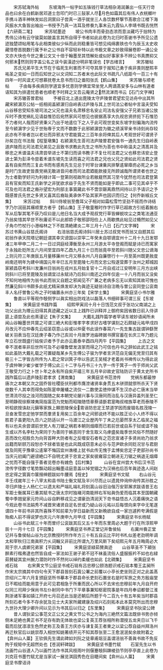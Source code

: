 <!-- { "loadSidebar": true } -->
　　宋苏轼海外帖
　　东坡海外一帖字如五铢钱行草法相杂渇润兼出一任天行竒品也曰余在白鹤新居邓道士忽叩门时已三鼔家人尽月色如霜其后有伟人衣桄榔叶手携斗酒丰神映发如吕洞賔曰子尝真一酒乎就坐三人各饮数杯撃节髙歌合江楼下海风振水大鱼皆出袖出一书授予乃真一法耳及修飬九事末云九霞仙人李靖书既去恍然【六研斋二笔】
　　宋苏轼墨迹
　　坡公书肉丰而骨劲态浓而意淡藏巧于拙特为秀伟公诗有云守骏莫如跛盖言其所自得于书者如此此卷为北归时荅谢书予所见公遗迹独楚颂帖用笔与此相类彼似少纵而此则稳重皆可想见纯绵裹铁也今为辰玉太史收藏惜卷首脱数行属予补之公书自不容轻补特以此书极文章之妙致得展卷即一诵公全文亦大快也今世之重公文又十倍于翰墨至其悟解处或似好事家多不辨公书真赝抑又何邪末然则则字盖公名之误今装潢迹分明非笔误也【学古绪言】
　　宋苏辙帖
　　苏氏兄弟平生大节在于临死生利害而不可夺其厚于报知己勇于疾非类则歴熙丰祐圣之变如一日而后知世之以文词知二苏者末也此际文书疏凡八纸距今一百三十有四年一时风谊尤可想慕抚卷太息书而归之畨阳张氏【鹤山集】
　　宋苏辙与顺老帖
　　子由每多疾病则学道宜多忧患则学佛宜常坐党人两谪髙安多与山林有道者语知其为排遣忧患者也顺老予时拜之又吾云庵贤之然流涕而书云【石门文字禅】
　　宋苏辙荅曽君帖
　　予被召北上道出毘陵太守庐陵曽君望宏见访舟中出其所藏宋颍濵苏公帖一纸相阅盖颍濵归自岭表过庐陵与其上世司法公者帖中言温夫受知山谷移忠受知东坡司法之父兄也温夫名肃移忠名安止司法名安强父子兄弟当诸公放斥时不畏党祸礼见请益惟恐后宛然家风可想见也彼据髙享大仇视忠贤挤扼下石惟恐不力者何人哉而好贤秉义乃出于地逺位下之人于此可观世变矣东坡字刻徧海内流传至今颍濵字少见于世殆専于文而不数数于此邪颍濵尝为徽之绩溪宰亲书诗刻尚存较此亦有不侔者岂以老壮而异邪太守君能寳之三百年余将俾其后人考观世好可谓贤子孙矣岂在书法哉【程篁墩集】右颍濵先生荅司法庐陵曽君安强书一通先生归自岭表道庐陵而北司法君兄弟见之且致书求教此先生之书所为荅也书中称温夫之清髙并及移忠之禾谱温夫讳肃尝举进士不第归而读书教子不复仕司法君之父也移忠讳安止登进士第为彭泽令尝着禾谱东坡先生读而喜之司法君之兄也父兄之贤如此司法君之贤盖有自矣然而三复此书而有感焉先生见忌于时宰台谏乗风排撃逺窜瘴疠必死之乡当是时门生故吏皆畏党祸无敢进音问者而司法君廼能款接无所顾诚哉所谓贤者也世之为士者勤学好问为利禄计耳一登第则视故所业若敝屣然其习至今犹然也司法君登第且有官矣而知王氏新学之非犹欲求益于先生不贤而能如是乎即此二事可见其卓乎不可及也司法君之裔孙望宏为刑部主事寳藏此书不啻崇磬离鼎然间持以示予请识之予既感曽氏先世之多贤又喜其后裔趾美承休不坠其家声也因识而归之【何乔新椒丘文集】
　　宋苏过帖
　　斜川侍坡翁至儋耳父子相对如霜松雪竹坚劲不摇而作诗结字乃尔润丽其襮顺里方者乎【鹤山集】王子敬童稚时作字行草已超故方引纸着腕右军从后掣其笔不获乃叹曰是儿他日名当大成予观叔党行草皆蝉蜕坟尘之类笔法通亚乃翁矣惜其早世不秋庸讵不以此郎嫓子敬邪邵阳俭上人雨歇携此帖见过翛然如见父子角巾竹杖行小港榕林之下不胜清絶建炎二年三月十八日【石门文字禅】
　　宋苏过书黄山谷慈氏阁诗
　　右涪翁慈氏阁诗斜川居士苏过叔党书而翁又自题其后初翁作承天院塔记朝廷谓其幸灾谤国以崇寜二年癸未自鄂谪宜州十二月十九日发鄂渚三年甲申二月二十一日过洞庭经潭衡至永州三月游太平寺登阁而赋是诗已而寓家于永独赴贬所五六月间至宜四年乙酉九月三十日而翁竟卒至若斜川随父文忠公谪海上则元符三年庚辰五月量移廉州七月又移永州八月自廉啓行十一月至英州既更赦度岭南还明年为建中靖国元年辛巳五月至毘陵七月而文忠公殁遂营葬于汝州之郏城因家颍昌窃考斜川发濂州日翁尚在戎州五月始复官十二月自戎过江安明年三月方出峡则斜川已将至毘陵及翁谪宜过永赋诗乃后斜川南还之四年仅逾一十八月而翁又没矣不知何地相传为翁书此而翁又自题之邪闻见不广兼之老病多忘无以索知其故可愧也然濂见斜川书颇多此纸尤精采焕发却决为眞迹无疑翁诗自注晩与曽公衮同登公衮南丰人名纡曽鲁公布之子时编置永州亦三年矣【宋学士集】
　　宋黄庭坚小书尔雅
　　鲁直以平等观作攲侧字以眞实相出防戏法以磊落人书细碎事可谓三反【东坡集】
　　宋黄庭坚书践阼篇
　　绍熙甲寅闰十月十日饯范文叔于张功父南湖之上功父出此为赠云旧得其真迹藏之近以主上践阼已训释并上御府矣因省数日前入侍讲筵上语尝及此也熹谨记【朱子文集】
　　大戴礼践阼篇学者罕读东坡妙语闻所未闻山谷翰墨世共寳之可谓三絶大和彭惟孝字孝求好古嗜学谋刻之石颇疑元祐甲戌四月改元不应仲春先云绍圣窃意山谷或以仲夏书此误作春耳六一先生集古跋谓钟繇贺破关羽表当在汉廷庚子春乃作己亥闰十月唐罗池庙碑据书撰官蓄在长庆三年乃题元年立石世既盛行姑俟识者予于此亦云嘉泰辛酉四月丙午【平园集】
　　上古之文幸不泯者率非后世所可及不必壊鲁壁发汲冡而得之乃可信也丹书之辞如此武王之铭如此虽防大戴礼载之可置疑哉某乡先生傅公子骏为学者言洪范自无偏无党至归其有极三十二字皆古所传为人君之常训箕子申以告武王吴棫才老着尚书禆传以为得此说于虞仲琳少崔少崔学于傅公此三十二字与丹书三十九字一传于箕子一传于师尚父武王敬受力行之卜世卜年之永有所自矣开禧三年五月辛卯故史官陆防识于黄太史所书践阼篇后以遗庐陵彭君孝求【渭南集】
　　宋黄庭坚书范滂传
　　党祸东都最惨唐次之本朝又次之固乔皆社稷臣伏刑都市膺滂诸贤率身贯五木骈颈就僇所杀天下贤俊数千人其幸而得免如陈寔申屠蟠之流仅一二数使孟徳仲谋不生汉亦必亡唐末当举世清流尽投之浊河而国随之矣本朝党论屡兴事与汉唐同而治乱与汉唐异盖列圣至仁至明静观徐察竦夷简指富范为党魁而昭陵随悟章蔡请斵君寔晦叔棺族莘老而泰陵不听桧欲按诛赵元鎭等家族上頼思陵保全胄诬防忠定王禁道学因而废锢名胜茂陵一旦奋发雪忠定弛学禁而羣贤复用矣三百余年之间邪说终不能以胜正论小人终不得以胜君子虽更阳九百六之防适以开一马渡江之业歴丙午丁未之厄晏然享太乙临吴之福有以也夫余尝谓前世党人有刀锯之祸若本朝则烟瘴而已若前世或自系于狱或谊不独生或以齐名李杜为荣同于为善同于嫉恶同于舍生取义乌虖盛矣哉季世风俗不然随好恶而改化视胜负为向背首畔大防者有之反噬安石者有之范忠宣诸子多贤尚劝乃翁求出籍而斩颐万段恕亦不捄者皆是也此风既成窃意未必乐与范尹欧余同贬况甘与君厨俊及同死乎豫章公逺窜不悔囚宜州谯楼上犹书此传无愧于孟博矣忠定子吏部孙尚书当庆元初阖门避谤絶口不自明尤贤于忠宣之家矣彼雍容立朝进无刀锯之祸退无烟瘴之忧而不能自强于善者览卷亦有媿色【后村集】
　　山谷在宜州尝大书后汉书范滂传字径数寸笔势飘动超出翰墨迳庭意盖以悼党锢之为汉祸也后百年眞迹逸人间赵忠定得之寳寘巾箧搢绅题跋如牛腰焉【桯史】
　　宋黄庭坚书文赋
　　右山谷元丰壬戌嵗年三十八宰太和县书陆士衡文赋及半兴尽而止以遗晁仲询仲询传其孙胜之寻归庐陵士人杨仁仁以遗太和严端礼端礼将刻寘山谷旧治偕万安郭澥求跋语昔王右军距士衡属耳已重其赋书之唐太宗时独褚河南能辨右军帖眞伪爱而临其本至国朝藏蜀中季翘叟家元符间山谷自黔移戎见之谓豪劲清润天下竒书益悟古人沉着痛快之语今观此卷书法娟秀不减晋宋诸贤自足名世或乃疑山谷元祐以后每恨向来字中无笔遂谓四十年前书非其所喜殊不知前辈为学日益新而又新晩欲自成一家岂遽矜夸满假是殆痴人前不得说梦也庆元六年庚申九月甲戌【平园集】
　　宋黄庭坚书长杨赋
　　山谷书此赋三十年而曽纡公衮跋其后又五十年而东里周必大题于行在所淳熙甲辰十一月十七日【平园集】
　　宋黄庭坚书养正堂记并鲁侯帖
　　右冀州飬正堂记幷与鲁侯帖山谷为北京教授时所作年方三十有五自云比平时书札似差老劲明年调太和宰秋归江南眞积力乆词翰又非前比所谓九万里风斯下矣绍熙元年五月晦周必大观于宗人虞卿兄弟家【平园集】
　　宋黄庭坚緑茹賛眞迹
　　山谷草圣不下顚张醉素行楷弗逮也然皆自成一家法如王谢子弟不冠不袜虽流俗人盛服振衿不如也右緑茹賛疑其宜州腕力潜防时作不然何以绰约柔缓也如此【北磵集】
　　宋黄庭坚书戒石铭
　　右宋黄文节公庭坚书戒石铭有吕忠穆公颐浩题识戒石铭本蜀王孟昶所作宋太宗摘其中四句令天下郡县皆刻石寘公署之前覆以小亭长吏坐则正对之此盖髙宗绍兴二年六月复颁庭坚所书摹本于郡县命长吏刻石置坐右是时军旅之务方殷庙堂日不暇给而能用意于此可见君相急于所重而民心所以不去宋也忠穆前年九月自开府仪同三司拜少保尚书左仆射同中书门下平章事兼知枢密院事是年四月奉诏都督江淮荆浙诸军事如镇江开府七月召还此当是还朝后所题于今二百九十有五年矣当时郡县所刻石者今多不存余犹及见士大夫家所藏建康及绍兴石刻拓本此本莫究所出而忠穆九世孙大理少卿升间以见示为书其后以归之【东里集】
　　宋黄庭坚书狄梁公碑
　　昔人谓狄梁公事范文正公文之黄文节公书之为海内三絶然文篇法既俳书势亦倾侧未足絶也黄正书不足存有韵无体故也梁公复英王荐张相所称潜授五龙夹日以飞千载而后犹凛凛生色然史称王及善王方庆亦与谏复英王者柬之以梁公荐自益州拜洛州再迁秋官后以姚崇荐入相世知姚著绩开元不知其荐张至二王愈泯泯矣余故附着之【弇州山人藁】王钦佩先生谓此碑如刘阮之徒章甫爼豆盖谓涪翁不善眞书故不免反拘于规矩中无超然处也【苍润轩碑跋】
　　宋黄庭坚书墨竹赋
　　石室先生以书法画竹山谷道人乃以画竹法作书其风枝雨叶则偃蹇攲斜踈棱劲节则亭亭直上此卷为刘克荘书墨竹赋尤是当家试一展览淇园秀色在目睫间矣【弇州山人藁】
　　宋黄庭坚书摩诘诗
